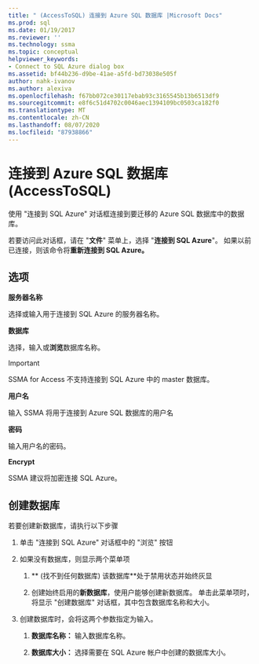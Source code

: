 ```yaml
---
title: " (AccessToSQL) 连接到 Azure SQL 数据库 |Microsoft Docs"
ms.prod: sql
ms.date: 01/19/2017
ms.reviewer: ''
ms.technology: ssma
ms.topic: conceptual
helpviewer_keywords:
- Connect to SQL Azure dialog box
ms.assetid: bf44b236-d9be-41ae-a5fd-bd73038e505f
author: nahk-ivanov
ms.author: alexiva
ms.openlocfilehash: f67bb072ce30117ebab93c3165545b13b6513df9
ms.sourcegitcommit: e8f6c51d4702c0046aec1394109bc0503ca182f0
ms.translationtype: MT
ms.contentlocale: zh-CN
ms.lasthandoff: 08/07/2020
ms.locfileid: "87938866"
---
```

# <a name="connect-to-azure-sql-database-accesstosql"></a>连接到 Azure SQL 数据库 (AccessToSQL) 
使用 "连接到 SQL Azure" 对话框连接到要迁移的 Azure SQL 数据库中的数据库。  
  
若要访问此对话框，请在 "**文件**" 菜单上，选择 "**连接到 SQL Azure**"。 如果以前已连接，则该命令将**重新连接到 SQL Azure。**  
  
## <a name="options"></a>选项  
**服务器名称**  
  
选择或输入用于连接到 SQL Azure 的服务器名称。  
  
**数据库**  
  
选择，输入或**浏览**数据库名称。  
  
> [!IMPORTANT]  
> SSMA for Access 不支持连接到 SQL Azure 中的 master 数据库。  
  
**用户名**  
  
输入 SSMA 将用于连接到 Azure SQL 数据库的用户名  
  
**密码**  
  
输入用户名的密码。  
  
**Encrypt**  
  
SSMA 建议将加密连接 SQL Azure。  
  
## <a name="create-database"></a>创建数据库  
若要创建新数据库，请执行以下步骤  
  
1.  单击 "连接到 SQL Azure" 对话框中的 "浏览" 按钮  
  
2.  如果没有数据库，则显示两个菜单项  
  
    1.  ** (找不到任何数据库) 该数据库**处于禁用状态并始终灰显  
  
    2.  创建始终启用的**新数据库**，使用户能够创建新数据库。 单击此菜单项时，将显示 "创建数据库" 对话框，其中包含数据库名称和大小。  
  
3.  创建数据库时，会将这两个参数指定为输入。  
  
    1.  **数据库名称：** 输入数据库名称。  
  
    2.  **数据库大小：** 选择需要在 SQL Azure 帐户中创建的数据库大小。  
  
